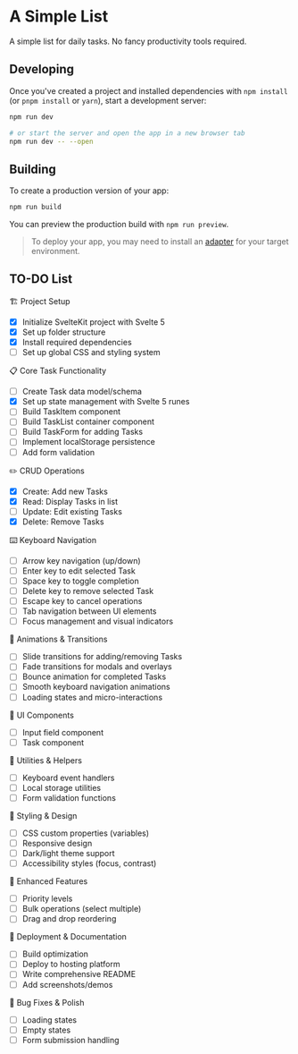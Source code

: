 # A Simple List
A simple list for daily tasks. No fancy productivity tools required.

## Developing

Once you've created a project and installed dependencies with `npm install` (or `pnpm install` or `yarn`), start a development server:

```sh
npm run dev

# or start the server and open the app in a new browser tab
npm run dev -- --open
```

## Building

To create a production version of your app:

```sh
npm run build
```

You can preview the production build with `npm run preview`.

> To deploy your app, you may need to install an [adapter](https://svelte.dev/docs/kit/adapters) for your target environment.

## TO-DO List
🏗️ Project Setup

 - [x] Initialize SvelteKit project with Svelte 5
 - [x] Set up folder structure
 - [x] Install required dependencies
 - [ ] Set up global CSS and styling system

📋 Core Task Functionality

 - [ ] Create Task data model/schema
 - [x] Set up state management with Svelte 5 runes
 - [ ] Build TaskItem component
 - [ ] Build TaskList container component
 - [ ] Build TaskForm for adding Tasks
 - [ ] Implement localStorage persistence
 - [ ] Add form validation

✏️ CRUD Operations

 - [x] Create: Add new Tasks
 - [x] Read: Display Tasks in list
 - [ ] Update: Edit existing Tasks
 - [x] Delete: Remove Tasks

⌨️ Keyboard Navigation

 - [ ] Arrow key navigation (up/down)
 - [ ] Enter key to edit selected Task
 - [ ] Space key to toggle completion
 - [ ] Delete key to remove selected Task
 - [ ] Escape key to cancel operations
 - [ ] Tab navigation between UI elements
 - [ ] Focus management and visual indicators

🎨 Animations & Transitions

 - [ ] Slide transitions for adding/removing Tasks
 - [ ] Fade transitions for modals and overlays
 - [ ] Bounce animation for completed Tasks
 - [ ] Smooth keyboard navigation animations
 - [ ] Loading states and micro-interactions

🎯 UI Components

 - [ ] Input field component
 - [ ] Task component 

🔧 Utilities & Helpers

 - [ ] Keyboard event handlers
 - [ ] Local storage utilities
 - [ ] Form validation functions

🎨 Styling & Design

 - [ ] CSS custom properties (variables)
 - [ ] Responsive design
 - [ ] Dark/light theme support
 - [ ] Accessibility styles (focus, contrast)

📱 Enhanced Features

 - [ ] Priority levels
 - [ ] Bulk operations (select multiple)
 - [ ] Drag and drop reordering

🚀 Deployment & Documentation

 - [ ] Build optimization
 - [ ] Deploy to hosting platform
 - [ ] Write comprehensive README
 - [ ] Add screenshots/demos

🐛 Bug Fixes & Polish

 - [ ] Loading states
 - [ ] Empty states
 - [ ] Form submission handling